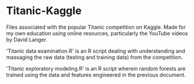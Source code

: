 # Titanic-Kaggle
Files associated with the popular Titanic competition on Kaggle. Made for my own education using online resources, particularly the YouTube videos by David Langer.

'Titanic data examination.R' is an R script dealing with understanding and massaging the raw data (testing and training data) from the competition.

'Titanic exploratory modeling.R' is an R script wherein random forests are trained using the data and features engineered in the previous document.

